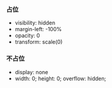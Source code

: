 ### 占位
- visibility: hidden  
- margin-left: -100%  
- opacity: 0  
- transform: scale(0)  

### 不占位
- display: none  
- width: 0; height: 0; overflow: hidden;  